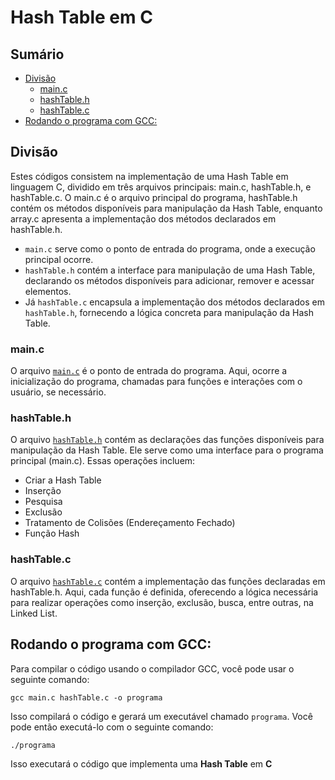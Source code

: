 # Hash Table em C

## Sumário 

- [Divisão](#divisão)
    - [main.c](#mainc)
    - [hashTable.h](#hashtableh)
    - [hashTable.c](#hashtablec)
- [Rodando o programa com GCC:](#rodando-o-programa-com-gcc)

## Divisão

Estes códigos consistem na implementação de uma Hash Table em linguagem C, dividido em três arquivos principais: main.c, hashTable.h, e hashTable.c. O main.c é o arquivo principal do programa, hashTable.h contém os métodos disponíveis para manipulação da Hash Table, enquanto array.c apresenta a implementação dos métodos declarados em hashTable.h.

- `main.c` serve como o ponto de entrada do programa, onde a execução principal ocorre.
- `hashTable.h` contém a interface para manipulação de uma Hash Table, declarando os métodos disponíveis para adicionar, remover e acessar elementos.
- Já `hashTable.c` encapsula a implementação dos métodos declarados em `hashTable.h`, fornecendo a lógica concreta para manipulação da Hash Table.


### main.c

O arquivo <a href="https://github.com/FabioHenriqueFarias/algorithms-And-Data-Dtructures/blob/main/Data_Structures/5_Hash-Table/C/main.c">`main.c`</a> é o ponto de entrada do programa. Aqui, ocorre a inicialização do programa, chamadas para funções e interações com o usuário, se necessário.


### hashTable.h

O arquivo <a href="https://github.com/FabioHenriqueFarias/algorithms-And-Data-Dtructures/blob/main/Data_Structures/5_Hash-Table/C/hashTable.h">`hashTable.h`</a> contém as declarações das funções disponíveis para manipulação da Hash Table. Ele serve como uma interface para o programa principal (main.c). Essas operações incluem:

- Criar a Hash Table
- Inserção
- Pesquisa
- Exclusão
- Tratamento de Colisões (Endereçamento Fechado)
- Função Hash

### hashTable.c

O arquivo <a href="https://github.com/FabioHenriqueFarias/algorithms-And-Data-Dtructures/blob/main/Data_Structures/5_Hash-Table/C/hashTable.c">`hashTable.c`</a> contém a implementação das funções declaradas em hashTable.h. Aqui, cada função é definida, oferecendo a lógica necessária para realizar operações como inserção, exclusão, busca, entre outras, na Linked List.

## Rodando o programa com GCC:

Para compilar o código usando o compilador GCC, você pode usar o seguinte comando:

```
gcc main.c hashTable.c -o programa
```

Isso compilará o código e gerará um executável chamado `programa`. Você pode então executá-lo com o seguinte comando:

```
./programa
```

Isso executará o código que implementa uma **Hash Table** em **C**